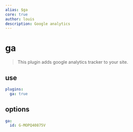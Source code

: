 ```yaml
---
alias: $ga
core: true
author: louis
description: Google analytics
---
```

# ga

> This plugin adds google analytics tracker to your site.

## use

```yaml
plugins:
  ga: true
```

## options

```yaml
ga:
  id: G-MOPQ40875V
```